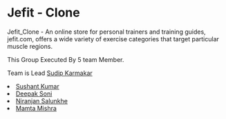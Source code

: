 # Jefit - Clone
Jefit_Clone - An online store for personal trainers and training guides, jefit.com, offers a wide variety of exercise categories that target particular muscle regions.

This Group Executed By 5 team Member.

Team is Lead <a href="https://github.com/sudip40">Sudip Karmakar</a>
   <li> <a href="https://github.com/sushantkr961">Sushant Kumar</a> </li>
   <li> <a href="https://github.com/Deepak-197">Deepak Soni</a> </li>
   <li> <a href="https://github.com/nsalunkhe">Niranjan Salunkhe</a> </li>
   <li> <a href="https://github.com/globalmamtamishra">Mamta Mishra</a> </li>
  
